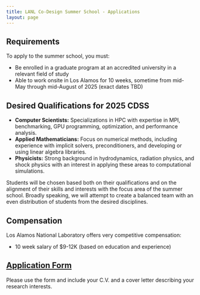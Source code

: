 ```yaml
---
title: LANL Co-Design Summer School - Applications
layout: page
---
```


## Requirements

To apply to the summer school, you must:

- Be enrolled in a graduate program at an accredited university in a relevant field of study
- Able to work onsite in Los Alamos for 10 weeks, sometime from mid-May through mid-August of 2025 (exact dates TBD)


## Desired Qualifications for 2025 CDSS

- **Computer Scientists:** Specializations in HPC with expertise in MPI, benchmarking, GPU programming, optimization, and performance analysis.
- **Applied Mathematicians:** Focus on numerical methods, including experience with implicit solvers, preconditioners, and developing or using linear algebra libraries.
- **Physicists:** Strong background in hydrodynamics, radiation physics, and shock physics with an interest in applying these areas to computational simulations.

Students will be chosen based both on their qualifications and on the alignment of their skills and interests with the focus area of the summer school.  Broadly speaking, we will attempt to create a balanced team with an even distribution of students from the desired disciplines. 

## Compensation

Los Alamos National Laboratory offers very competitive compensation:

* 10 week salary of $9-12K (based on education and experience)

## [Application Form](https://forms.gle/nYpjj8tyBh5AwMVf9)

 Please use the form and include your C.V. and a cover letter describing your research interests.
